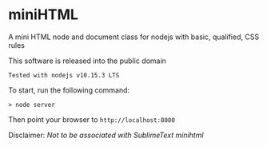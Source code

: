 # miniHTML
A mini HTML node and document class for nodejs with basic, qualified, CSS rules

This software is released into the public domain

`Tested with nodejs v10.15.3 LTS`

To start, run the following command:

```
> node server
```

Then point your browser to `http://localhost:8080`


Disclaimer:
_Not to be associated with SublimeText minihtml_


